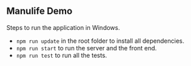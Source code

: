 ## Manulife Demo

Steps to run the application in Windows.

- `npm run update` in the root folder to install all dependencies.
- `npm run start` to run the server and the front end.
- `npm run test` to run all the tests.